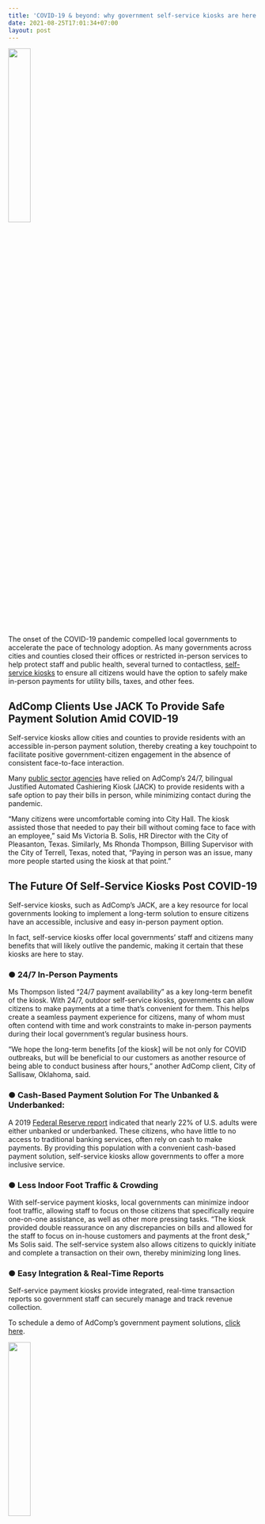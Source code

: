```yaml
---
title: 'COVID-19 & beyond: why government self-service kiosks are here to stay'
date: 2021-08-25T17:01:34+07:00
layout: post
---
```

<img src="/images/posts/kiosk.webp" loading="lazy"
     width="30%" />

The onset of the COVID-19 pandemic compelled local governments to accelerate the pace of technology adoption. As many governments across cities and counties closed their offices or restricted in-person services to help protect staff and public health, several turned to contactless, [self-service kiosks](https://www.adcompsystems.com/payment-kiosk.html) to ensure all citizens would have the option to safely make in-person payments for utility bills, taxes, and other fees.

<h2>AdComp Clients Use JACK To Provide Safe Payment Solution Amid COVID-19</h2>
Self-service kiosks allow cities and counties to provide residents with an accessible in-person payment solution, thereby creating a key touchpoint to facilitate positive government-citizen engagement in the absence of consistent face-to-face interaction.

Many [public sector agencies](https://www.adcompsystems.com/client-testimonials.html) have relied on AdComp’s 24/7, bilingual Justified Automated Cashiering Kiosk (JACK) to provide residents with a safe option to pay their bills in person, while minimizing contact during the pandemic.

“Many citizens were uncomfortable coming into City Hall. The kiosk assisted those that needed to pay their bill without coming face to face with an employee,” said Ms Victoria B. Solis, HR Director with the City of Pleasanton, Texas. Similarly, Ms Rhonda Thompson, Billing Supervisor with the City of Terrell, Texas, noted that, “Paying in person was an issue, many more people started using the kiosk at that point.”

<h2>The Future Of Self-Service Kiosks Post COVID-19</h2>
Self-service kiosks, such as AdComp’s JACK, are a key resource for local governments looking to implement a long-term solution to ensure citizens have an accessible, inclusive and easy in-person payment option.

In fact, self-service kiosks offer local governments’ staff and citizens many benefits that will likely outlive the pandemic, making it certain that these kiosks are here to stay.


<h3>● 24/7 In-Person Payments </h3>
Ms Thompson listed “24/7 payment availability” as a key long-term benefit of the kiosk. With 24/7, outdoor self-service kiosks, governments can allow citizens to make payments at a time that’s convenient for them. This helps create a seamless payment experience for citizens, many of whom must often contend with time and work constraints to make in-person payments during their local government’s regular business hours.

“We hope the long-term benefits [of the kiosk] will be not only for COVID outbreaks, but will be beneficial to our customers as another resource of being able to conduct business after hours,” another AdComp client, City of Sallisaw, Oklahoma, said.

<h3>● Cash-Based Payment Solution For The Unbanked & Underbanked:</h3>

A 2019 [Federal Reserve report](https://www.federalreserve.gov/publications/2019-economic-well-being-of-us-households-in-2018-banking-and-credit.htm) indicated that nearly 22% of U.S. adults were either unbanked or underbanked. These citizens, who have little to no access to traditional banking services, often rely on cash to make payments. By providing this population with a convenient cash-based payment solution, self-service kiosks allow governments to offer a more inclusive service.

<h3>● Less Indoor Foot Traffic & Crowding</h3>
With self-service payment kiosks, local governments can minimize indoor foot traffic, allowing staff to focus on those citizens that specifically require one-on-one assistance, as well as other more pressing tasks. “The kiosk provided double reassurance on any discrepancies on bills and allowed for the staff to focus on in-house customers and payments at the front desk,” Ms Solis said. The self-service system also allows citizens to quickly initiate and complete a transaction on their own, thereby minimizing long lines.

<h3>● Easy Integration & Real-Time Reports</h3>
Self-service payment kiosks provide integrated, real-time transaction reports so government staff can securely manage and track revenue collection.


To schedule a demo of AdComp’s government payment solutions, [click here](https://www.adcompsystems.com/contactus.html).

<img src="/images/posts/subscribe.webp" loading="lazy"
     width="30%" />